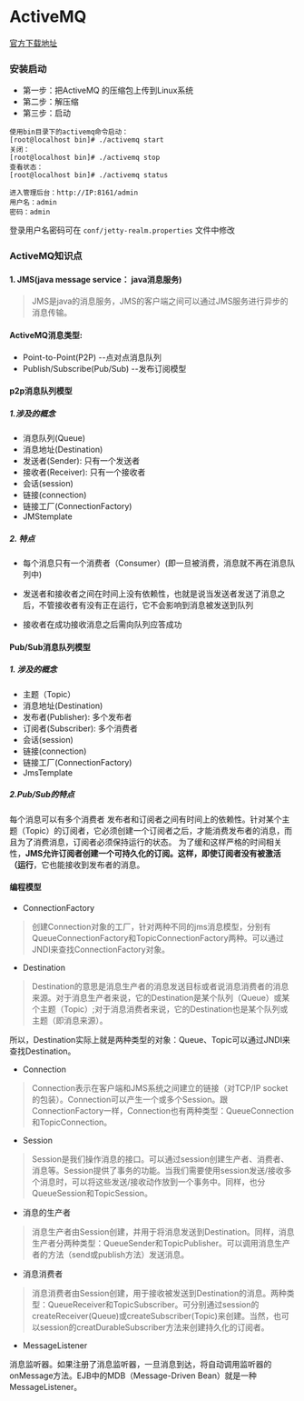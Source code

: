 # ActiveMQ

[官方下载地址](http://activemq.apache.org/download.html)

### 安装启动
- 第一步：把ActiveMQ 的压缩包上传到Linux系统
- 第二步：解压缩
- 第三步：启动
```
使用bin目录下的activemq命令启动：
[root@localhost bin]# ./activemq start
关闭：
[root@localhost bin]# ./activemq stop
查看状态：
[root@localhost bin]# ./activemq status

进入管理后台：http://IP:8161/admin
用户名：admin
密码：admin
```

登录用户名密码可在 `conf/jetty-realm.properties` 文件中修改

### ActiveMQ知识点

####  1. JMS(java message service： java消息服务)

> JMS是java的消息服务，JMS的客户端之间可以通过JMS服务进行异步的消息传输。

#### ActiveMQ消息类型:

* Point-to-Point(P2P) --点对点消息队列
* Publish/Subscribe(Pub/Sub) --发布订阅模型

####  p2p消息队列模型 

##### 1.涉及的概念

* 消息队列(Queue)
* 消息地址(Destination)
* 发送者(Sender):  只有一个发送者
* 接收者(Receiver): 只有一个接收者
* 会话(session)
* 链接(connection)
* 链接工厂(ConnectionFactory)
* JMStemplate

##### 2. 特点

* 每个消息只有一个消费者（Consumer）(即一旦被消费，消息就不再在消息队列中)

* 发送者和接收者之间在时间上没有依赖性，也就是说当发送者发送了消息之后，不管接收者有没有正在运行，它不会影响到消息被发送到队列

* 接收者在成功接收消息之后需向队列应答成功


####  Pub/Sub消息队列模型

##### 1. 涉及的概念

* 主题（Topic）
* 消息地址(Destination)
* 发布者(Publisher): 多个发布者
* 订阅者(Subscriber): 多个消费者
* 会话(session)
* 链接(connection)
* 链接工厂(ConnectionFactory)
* JmsTemplate

##### 2.Pub/Sub的特点

每个消息可以有多个消费者
发布者和订阅者之间有时间上的依赖性。针对某个主题（Topic）的订阅者，它必须创建一个订阅者之后，才能消费发布者的消息，而且为了消费消息，订阅者必须保持运行的状态。
为了缓和这样严格的时间相关性，**JMS允许订阅者创建一个可持久化的订阅。这样，即使订阅者没有被激活（运行**，它也能接收到发布者的消息。



#### 编程模型

*  ConnectionFactory

> 创建Connection对象的工厂，针对两种不同的jms消息模型，分别有QueueConnectionFactory和TopicConnectionFactory两种。可以通过JNDI来查找ConnectionFactory对象。

*  Destination

> Destination的意思是消息生产者的消息发送目标或者说消息消费者的消息来源。对于消息生产者来说，它的Destination是某个队列（Queue）或某个主题（Topic）;对于消息消费者来说，它的Destination也是某个队列或主题（即消息来源）。

所以，Destination实际上就是两种类型的对象：Queue、Topic可以通过JNDI来查找Destination。

* Connection

> Connection表示在客户端和JMS系统之间建立的链接（对TCP/IP socket的包装）。Connection可以产生一个或多个Session。跟ConnectionFactory一样，Connection也有两种类型：QueueConnection和TopicConnection。

* Session

> Session是我们操作消息的接口。可以通过session创建生产者、消费者、消息等。Session提供了事务的功能。当我们需要使用session发送/接收多个消息时，可以将这些发送/接收动作放到一个事务中。同样，也分QueueSession和TopicSession。

* 消息的生产者

> 消息生产者由Session创建，并用于将消息发送到Destination。同样，消息生产者分两种类型：QueueSender和TopicPublisher。可以调用消息生产者的方法（send或publish方法）发送消息。

* 消息消费者

> 消息消费者由Session创建，用于接收被发送到Destination的消息。两种类型：QueueReceiver和TopicSubscriber。可分别通过session的createReceiver(Queue)或createSubscriber(Topic)来创建。当然，也可以session的creatDurableSubscriber方法来创建持久化的订阅者。

* MessageListener

消息监听器。如果注册了消息监听器，一旦消息到达，将自动调用监听器的onMessage方法。EJB中的MDB（Message-Driven Bean）就是一种MessageListener。




